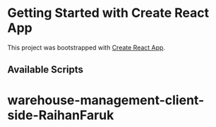 # Getting Started with Create React App

This project was bootstrapped with [Create React App](https://github.com/facebook/create-react-app).

## Available Scripts


# warehouse-management-client-side-RaihanFaruk

